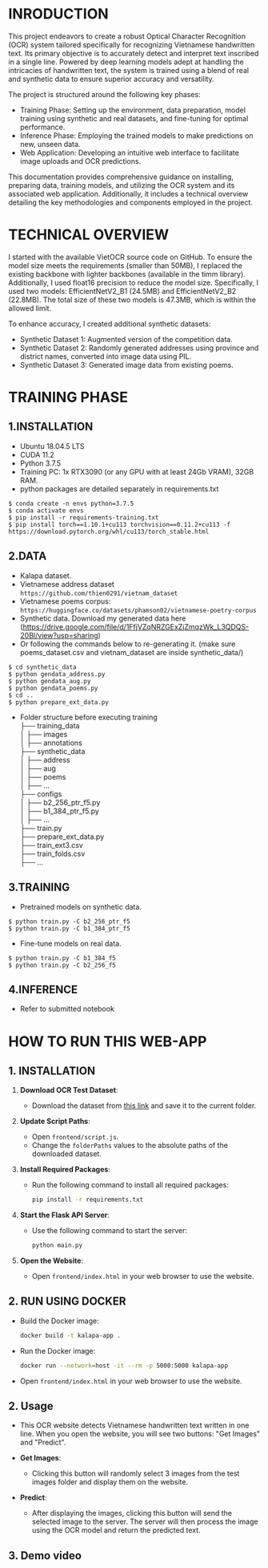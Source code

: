 # INRODUCTION
This project endeavors to create a robust Optical Character Recognition (OCR) system tailored specifically for recognizing Vietnamese handwritten text. Its primary objective is to accurately detect and interpret text inscribed in a single line. Powered by deep learning models adept at handling the intricacies of handwritten text, the system is trained using a blend of real and synthetic data to ensure superior accuracy and versatility.

The project is structured around the following key phases:

- Training Phase: Setting up the environment, data preparation, model training using synthetic and real datasets, and fine-tuning for optimal performance.
- Inference Phase: Employing the trained models to make predictions on new, unseen data.
- Web Application: Developing an intuitive web interface to facilitate image uploads and OCR predictions.

This documentation provides comprehensive guidance on installing, preparing data, training models, and utilizing the OCR system and its associated web application. Additionally, it includes a technical overview detailing the key methodologies and components employed in the project.


# TECHNICAL OVERVIEW
I started with the available VietOCR source code on GitHub. To ensure the model size meets the requirements (smaller than 50MB), I replaced the existing backbone with lighter backbones (available in the timm library). Additionally, I used float16 precision to reduce the model size. Specifically, I used two models: EfficientNetV2_B1 (24.5MB) and EfficientNetV2_B2 (22.8MB). The total size of these two models is 47.3MB, which is within the allowed limit.

To enhance accuracy, I created additional synthetic datasets:
- Synthetic Dataset 1: Augmented version of the competition data.
- Synthetic Dataset 2: Randomly generated addresses using province and district names, converted into image data using PIL.
- Synthetic Dataset 3: Generated image data from existing poems.
# TRAINING PHASE
## 1.INSTALLATION
- Ubuntu 18.04.5 LTS
- CUDA 11.2
- Python 3.7.5
- Training PC: 1x RTX3090 (or any GPU with at least 24Gb VRAM), 32GB RAM.
- python packages are detailed separately in requirements.txt
```
$ conda create -n envs python=3.7.5
$ conda activate envs
$ pip install -r requirements-training.txt
$ pip install torch==1.10.1+cu113 torchvision==0.11.2+cu113 -f https://download.pytorch.org/whl/cu113/torch_stable.html
```
## 2.DATA
* Kalapa dataset.  
* Vietnamese address dataset `https://github.com/thien0291/vietnam_dataset`  
* Vietnamese poems corpus: `https://huggingface.co/datasets/phamson02/vietnamese-poetry-corpus`  
* Synthetic data. Download my generated data here (https://drive.google.com/file/d/1FfjVZqNRZGExZjZmqzWk_L3QDQS-20Bl/view?usp=sharing)  
* Or following the commands below to re-generating it. (make sure poems_dataset.csv and vietnam_dataset are inside synthetic_data/)    
```
$ cd synthetic_data  
$ python gendata_address.py    
$ python gendata_aug.py  
$ python gendata_poems.py  
$ cd ..  
$ python prepare_ext_data.py  
``` 

* Folder structure before executing training  
├── training_data   
│ ├── images    
│ ├── annotations    
├── synthetic_data   
│ ├── address    
│ ├── aug    
│ ├── poems  
│ ├── ...  
├── configs   
│ ├── b2_256_ptr_f5.py   
│ ├── b1_384_ptr_f5.py   
│ ├── ...   
├── train.py  
├── prepare_ext_data.py  
├── train_ext3.csv  
├── train_folds.csv  
├── ...  

## 3.TRAINING
* Pretrained models on synthetic data.  
```
$ python train.py -C b2_256_ptr_f5  
$ python train.py -C b1_384_ptr_f5  
```

* Fine-tune models on real data.  
```
$ python train.py -C b1_384_f5  
$ python train.py -C b2_256_f5  
```

## 4.INFERENCE

* Refer to submitted notebook


# HOW TO RUN THIS WEB-APP
## 1. INSTALLATION
1. **Download OCR Test Dataset**:
   - Download the dataset from [this link](https://drive.google.com/drive/folders/1s3mGm31XuI5v8Q2__-Y5m_9vZZQXtqwI?usp=sharing) and save it to the current folder.

2. **Update Script Paths**:
   - Open `frontend/script.js`.
   - Change the `folderPaths` values to the absolute paths of the downloaded dataset.

3. **Install Required Packages**:
   - Run the following command to install all required packages:
     ```bash
     pip install -r requirements.txt
     ```

4. **Start the Flask API Server**:
   - Use the following command to start the server:
     ```bash
     python main.py
     ```

5. **Open the Website**:
   - Open `frontend/index.html` in your web browser to use the website.

## 2. RUN USING DOCKER
* Build the Docker image:
   ```bash
   docker build -t kalapa-app .
   ```
*  Run the Docker image:
   ```bash
   docker run --network=host -it --rm -p 5000:5000 kalapa-app
   ```
* Open `frontend/index.html` in your web browser to use the website.


## 2. Usage

* This OCR website detects Vietnamese handwritten text written in one line. When you open the website, you will see two buttons: "Get Images" and "Predict".

* **Get Images**:
  - Clicking this button will randomly select 3 images from the test images folder and display them on the website.

* **Predict**:
  - After displaying the images, clicking this button will send the selected image to the server. The server will then process the image using the OCR model and return the predicted text.

## 3. Demo video



 